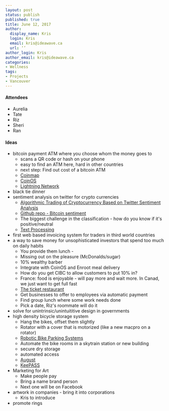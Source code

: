 ```yaml
---
layout: post
status: publish
published: true
title: June 12, 2017
author:
  display_name: Kris
  login: Kris
  email: kris@ideawave.ca
  url: ‘’
author_login: Kris
author_email: kris@ideawave.ca
categories:
- Wellness
tags:
- Projects
- Vancouver
---
```



#### Attendees

* Aurelia
* Tate
* Riz
* Sheri
* Ran

#### Ideas

* bitcoin payment ATM where you choose whom the money goes to
	* scans a QR code or hash on your phone
	* easy to find an ATM here, hard in other countries 
	* next step: Find out cost of a bitcoin ATM
	* [Coinmap](http://coinmap.org/)
	* [CoinOS](https://coinos.io/)
	* [Lightning Network](http://lightning.network/)
* black tie dinner
* sentiment analysis on twitter for crypto currencies
	* [Algorithmic Trading of Cryptocurrency
Based on Twitter Sentiment Analysis](http://cs229.stanford.edu/proj2015/029_report.pdf)
	* [Github repo - Bitcoin sentiment](https://github.com/search?utf8=%E2%9C%93&q=bitcoin+sentiment&type=)
	* The biggest challenge in the classification - how do you know if it's positive/neutral
	* [Text Processing](http://text-processing.com/)
* first web based invoicing system for traders in third world countries
* a way to save money for unsophisticated investors that spend too much on daily habits
	* You provide them lunch - 
	* Missing out on the pleasure (McDonalds/sugar)
	* 10% wealthy barber
	* Integrate with CoinOS and Enroot meal delivery
	* How do you get CIBC to allow customers to put 10% in?
	* France: food is enjoyable - will pay more and wait more. In Canad, we just want to get full fast
	* [The ticket restaurant](http://emilylaparisienne.blogspot.ca/2009/11/le-ticket-restaurant.html)
	* Get businesses to offer to employees via automatic payment
	* Find group lunch where some work needs done
	* Pick a date, Riz's roommate will do it
* solve for unintrinsic/unintuititive design in governments
* high density bicycle storage system
	* Hang the bikes, offset them slightly
	* Rotator with a cover that is motorized (like a new macpro on a rotator)
	* [Robotic Bike Parking Systems](http://gizmodo.com/five-robotic-bike-parking-systems-that-solve-an-urban-d-512563596)
	* Automate the bike rooms in a skytrain station or new building
	* secure dry storage
	* automated access
	* [August](http://august.com/)
	* [KeePASS](http://keepass.info/)
* Marketing for Art
	* Make people pay
	* Bring a name brand person
	* Next one will be on Facebook
* artwork in companies - bring it into corporations
	* Kris to introduce 
* promote rings
